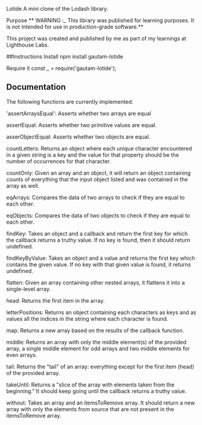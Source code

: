 Lotide
A mini clone of the Lodash library.

Purpose
** WARNING :_ This library was published for learning purposes. It is not intended for use in production-grade software.**

This project was created and published by me as part of my learnings at Lighthouse Labs.

##Instructions
Install npm install gautam-lotide

Require it const _ = require('gautam-lotide');

## Documentation
The following functions are currently implemented:

'assertArraysEqual': Asserts whether two arrays are equal

assertEqual: Asserts whether two primitive values are equal.

asserObjectEqual: Asserts whether two objects are equal.

countLetters: Returns an object where each unique character encountered in a given string is a key and the value for that property should be the number of occurrences for that character.

countOnly: Given an array and an object, it will return an object containing counts of everything that the input object listed and was contained in the array as well.

eqArrays: Compares the data of two arrays to check if they are equal to each other.

eqObjects: Compares the data of two objects to check if they are equal to each other.

findKey: Takes an object and a callback and return the first key for which the callback returns a truthy value. If no key is found, then it should return undefined.

findKeyByValue: Takes an object and a value and returns the first key which contains the given value. If no key with that given value is found, it returns undefined.

flatten: Given an array containing other nested arrays, it flattens it into a single-level array.

head: Returns the first item in the array.

letterPositions: Returns an object containing each characters as keys and as values all the indices in the string where each character is found.

map: Returns a new array based on the results of the callback function.

middle: Returns an array with only the middle element(s) of the provided array, a single middle element for odd arrays and two middle elements for even arrays.

tail: Returns the "tail" of an array: everything except for the first item (head) of the provided array.

takeUntil: Returns a "slice of the array with elements taken from the beginning." It should keep going until the callback returns a truthy value.

without: Takes an array and an itemsToRemove array. It should return a new array with only the elements from source that are not present in the itemsToRemove array.